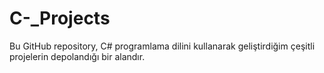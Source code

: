 # C-_Projects
Bu GitHub repository, C# programlama dilini kullanarak geliştirdiğim çeşitli projelerin depolandığı bir alandır.
